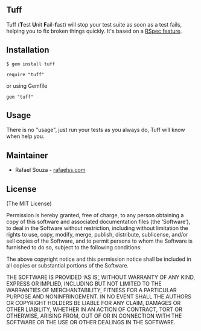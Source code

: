## Tuff

Tuff (**T**est **U**nit **F**ail-**f**ast) will stop your test suite as soon as a test fails, helping you to fix broken things quickly.
It's based on a [RSpec feature](http://jeffkreeftmeijer.com/2010/making-rspec-stop-operation-immediately-after-failing/).

## Installation

    $ gem install tuff
    
    require "tuff"

or using Gemfile

    gem "tuff"

## Usage

There is no "usage", just run your tests as you always do, Tuff will know when help you.

## Maintainer

* Rafael Souza - [rafaelss.com](http://rafaelss.com)

## License

(The MIT License)

Permission is hereby granted, free of charge, to any person obtaining a copy of this software and associated documentation files (the ‘Software’), to deal in the Software without restriction, including without limitation the rights to use, copy, modify, merge, publish, distribute, sublicense, and/or sell copies of the Software, and to permit persons to whom the Software is furnished to do so, subject to the following conditions:

The above copyright notice and this permission notice shall be included in all copies or substantial portions of the Software.

THE SOFTWARE IS PROVIDED ‘AS IS’, WITHOUT WARRANTY OF ANY KIND, EXPRESS OR IMPLIED, INCLUDING BUT NOT LIMITED TO THE WARRANTIES OF MERCHANTABILITY, FITNESS FOR A PARTICULAR PURPOSE AND NONINFRINGEMENT. IN NO EVENT SHALL THE AUTHORS OR COPYRIGHT HOLDERS BE LIABLE FOR ANY CLAIM, DAMAGES OR OTHER LIABILITY, WHETHER IN AN ACTION OF CONTRACT, TORT OR OTHERWISE, ARISING FROM, OUT OF OR IN CONNECTION WITH THE SOFTWARE OR THE USE OR OTHER DEALINGS IN THE SOFTWARE.
